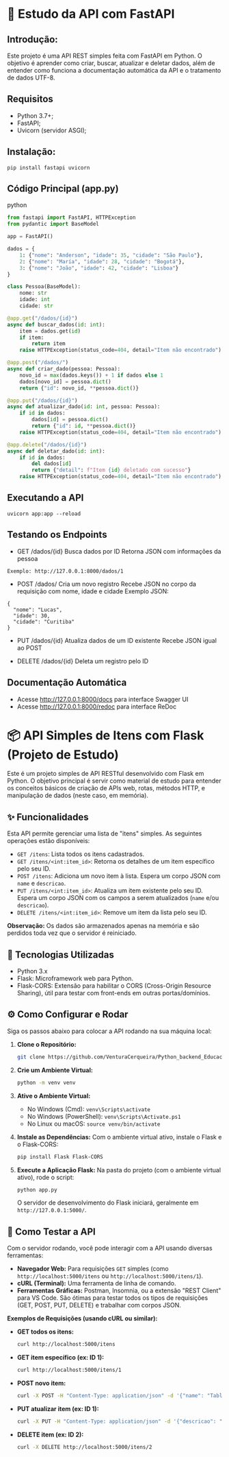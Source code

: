 # 🚀 Estudo da API com FastAPI

## Introdução:
Este projeto é uma API REST simples feita com FastAPI em Python. 
O objetivo é aprender como criar, buscar, atualizar e deletar dados, 
além de entender como funciona a documentação automática da API e o tratamento de dados UTF-8.

## Requisitos
-  Python 3.7+;
-  FastAPI;
-  Uvicorn (servidor ASGI);

## Instalação:
```SH
pip install fastapi uvicorn
```
## Código Principal (app.py)
python
```Python
from fastapi import FastAPI, HTTPException
from pydantic import BaseModel

app = FastAPI()

dados = {
    1: {"nome": "Anderson", "idade": 35, "cidade": "São Paulo"},
    2: {"nome": "María", "idade": 28, "cidade": "Bogotá"},
    3: {"nome": "João", "idade": 42, "cidade": "Lisboa"}
}

class Pessoa(BaseModel):
    nome: str
    idade: int
    cidade: str

@app.get("/dados/{id}")
async def buscar_dados(id: int):
    item = dados.get(id)
    if item:
        return item
    raise HTTPException(status_code=404, detail="Item não encontrado")

@app.post("/dados/")
async def criar_dado(pessoa: Pessoa):
    novo_id = max(dados.keys()) + 1 if dados else 1
    dados[novo_id] = pessoa.dict()
    return {"id": novo_id, **pessoa.dict()}

@app.put("/dados/{id}")
async def atualizar_dado(id: int, pessoa: Pessoa):
    if id in dados:
        dados[id] = pessoa.dict()
        return {"id": id, **pessoa.dict()}
    raise HTTPException(status_code=404, detail="Item não encontrado")

@app.delete("/dados/{id}")
async def deletar_dado(id: int):
    if id in dados:
        del dados[id]
        return {"detail": f"Item {id} deletado com sucesso"}
    raise HTTPException(status_code=404, detail="Item não encontrado")
```
##  Executando a API
```
uvicorn app:app --reload
```

## Testando os Endpoints
-  GET /dados/{id}
Busca dados por ID
Retorna JSON com informações da pessoa
```
Exemplo: http://127.0.0.1:8000/dados/1
```

-  POST /dados/
Cria um novo registro
Recebe JSON no corpo da requisição com nome, idade e cidade
Exemplo JSON:
```
{
  "nome": "Lucas",
  "idade": 30,
  "cidade": "Curitiba"
}
```
-  PUT /dados/{id}
Atualiza dados de um ID existente
Recebe JSON igual ao POST

-  DELETE /dados/{id}
Deleta um registro pelo ID

## Documentação Automática
-  Acesse http://127.0.0.1:8000/docs para interface Swagger UI
-  Acesse http://127.0.0.1:8000/redoc para interface ReDoc


# 📦 API Simples de Itens com Flask (Projeto de Estudo)

Este é um projeto simples de API RESTful desenvolvido com Flask em Python. O objetivo principal é servir como material de estudo para entender os conceitos básicos de criação de APIs web, rotas, métodos HTTP, e manipulação de dados (neste caso, em memória).

## ✨ Funcionalidades

Esta API permite gerenciar uma lista de "itens" simples. As seguintes operações estão disponíveis:

* `GET /itens`: Lista todos os itens cadastrados.
* `GET /itens/<int:item_id>`: Retorna os detalhes de um item específico pelo seu ID.
* `POST /itens`: Adiciona um novo item à lista. Espera um corpo JSON com `name` e `descricao`.
* `PUT /itens/<int:item_id>`: Atualiza um item existente pelo seu ID. Espera um corpo JSON com os campos a serem atualizados (`name` e/ou `descricao`).
* `DELETE /itens/<int:item_id>`: Remove um item da lista pelo seu ID.

**Observação:** Os dados são armazenados apenas na memória e são perdidos toda vez que o servidor é reiniciado.

## 🚀 Tecnologias Utilizadas

* Python 3.x
* Flask: Microframework web para Python.
* Flask-CORS: Extensão para habilitar o CORS (Cross-Origin Resource Sharing), útil para testar com front-ends em outras portas/domínios.

## ⚙️ Como Configurar e Rodar

Siga os passos abaixo para colocar a API rodando na sua máquina local:

1.  **Clone o Repositório:**
    ```bash
    git clone https://github.com/VenturaCerqueira/Python_backend_Educacional.git
    ```
2.  **Crie um Ambiente Virtual:**
    ```bash
    python -m venv venv
    ```

3.  **Ative o Ambiente Virtual:**
    * No Windows (Cmd): `venv\Scripts\activate`
    * No Windows (PowerShell): `venv\Scripts\Activate.ps1`
    * No Linux ou macOS: `source venv/bin/activate`

4.  **Instale as Dependências:**
    Com o ambiente virtual ativo, instale o Flask e o Flask-CORS:
    ```bash
    pip install Flask Flask-CORS
    ```

5.  **Execute a Aplicação Flask:**
    Na pasta do projeto (com o ambiente virtual ativo), rode o script:
    ```bash
    python app.py
    ```
    O servidor de desenvolvimento do Flask iniciará, geralmente em `http://127.0.0.1:5000/`.

## 🧪 Como Testar a API

Com o servidor rodando, você pode interagir com a API usando diversas ferramentas:

* **Navegador Web:** Para requisições `GET` simples (como `http://localhost:5000/itens` ou `http://localhost:5000/itens/1`).
* **cURL (Terminal):** Uma ferramenta de linha de comando.
* **Ferramentas Gráficas:** Postman, Insomnia, ou a extensão "REST Client" para VS Code. São ótimas para testar todos os tipos de requisições (GET, POST, PUT, DELETE) e trabalhar com corpos JSON.

**Exemplos de Requisições (usando cURL ou similar):**

* **GET todos os itens:**
    ```bash
    curl http://localhost:5000/itens
    ```

* **GET item específico (ex: ID 1):**
    ```bash
    curl http://localhost:5000/itens/1
    ```

* **POST novo item:**
    ```bash
    curl -X POST -H "Content-Type: application/json" -d '{"name": "Tablet", "descricao": "Tablet Android 10"}' http://localhost:5000/itens
    ```

* **PUT atualizar item (ex: ID 1):**
    ```bash
    curl -X PUT -H "Content-Type: application/json" -d '{"descricao": "Cadeira ergonômica nova"}' http://localhost:5000/itens/1
    ```

* **DELETE item (ex: ID 2):**
    ```bash
    curl -X DELETE http://localhost:5000/itens/2
    ```
